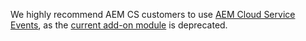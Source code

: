 <InlineAlert variant="warning" slots="text"/>

We highly recommend AEM CS customers to use [AEM Cloud Service Events](https://developer.adobe.com/events/docs/guides/using/aem/cloud-native/), as the [current add-on module](https://github.com/adobe/aio-lib-java/tree/main/aem/aio_aem_events) is deprecated.
